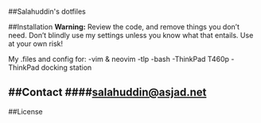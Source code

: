 ##Salahuddin's dotfiles

##Installation
__Warning:__ Review the code, and remove things you don’t need. Don’t blindly use my settings unless you know what that entails. Use at your own risk!

My .files and config for:
-vim & neovim
-tlp
-bash
-ThinkPad T460p
-ThinkPad docking station

##Contact
####<a href="mailto:salahuddin@asjad.net" alt="My email"/>salahuddin@asjad.net</a>
---
##License

